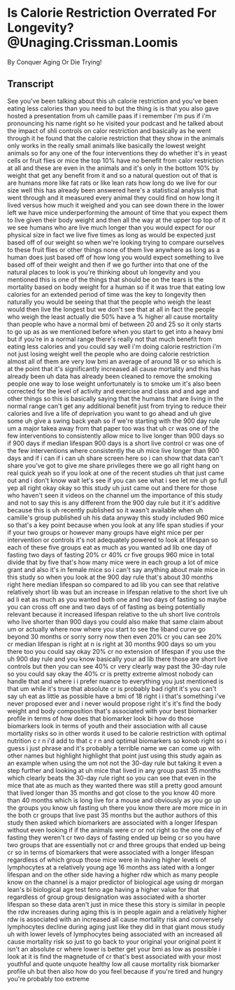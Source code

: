 # Is Calorie Restriction Overrated For Longevity? @Unaging.Crissman.Loomis

By Conquer Aging Or Die Trying! 


## Transcript

See you've been talking about this uh calorie restriction and you've been eating less calories than you need to but the thing is is that you also gave hosted a presentation from uh camille paas if i remember i'm pus if i'm pronouncing his name right so he visited your podcast and he talked about the impact of shli controls on calor restriction and basically as he went through it he found that the calorie restriction that they show in the animals only works in the really small animals like basically the lowest weight animals so for any one of the four interventions they do whether it's in yeast cells or fruit flies or mice the top 10% have no benefit from calor restriction at all and these are even in the animals and it's only in the bottom 10% by weight that get any benefit from it and so a natural question out of that is are humans more like fat rats or like lean rats how long do we live for our size well this has already been answered here's a statistical analysis that went through and it measured every animal they could find on how long it lived versus how much it weighed and you can see down there in the lower left we have mice underperforming the amount of time that you expect them to live given their body weight and then all the way at the upper top top of it we see humans who are live much longer than you would expect for our physical size in fact we live five times as long as would be expected just based off of our weight so when we're looking trying to compare ourselves to these fruit flies or other things none of them live anywhere as long as a human does just based off of how long you would expect something to live based off of their weight and then if we go further into that one of the natural places to look is you're thinking about uh longevity and you mentioned this is one of the things that should be on the tears is the mortality based on body weight for a human so if it was true that eating low calories for an extended period of time was the key to longevity then naturally you would be seeing that that the people who weigh the least would then live the longest but we don't see that at all in fact the people who weigh the least actually die 50% have a % higher all cause mortality than people who have a normal bmi of between 20 and 25 so it only starts to go up as as we mentioned before when you start to get into a heavy bmi but if you're in a normal range there's really not that much benefit from eating less calories and you could say well i'm doing calorie restriction i'm not just losing weight well the people who are doing calorie restriction almost all of them are very low bmi an average of around 18 or so which is at the point that it's significantly increased all cause mortality and this has already been uh data has already been cleaned to remove the smoking people one way to lose weight unfortunately is to smoke um it's also been corrected for the level of activity and exercise and class and and age and other things so this is basically saying that the humans that are living in the normal range can't get any additional benefit just from trying to reduce their calories and live a life of deprivation you want to go ahead and uh give some uh give a swing back yeah so if we're starting with the 900 day rule um a major takea away from that paper too was that uh cr was one of the few interventions to consistently allow mice to live longer than 900 days so if 900 days if median lifespan 900 days is a short live control cr was one of the few interventions where consistently the uh mice live longer than 900 days and if i can if i can uh share screen here so i can show that data can't share you've got to give me share privileges there we go all right hang on real quick yeah so if you look at one of the recent studies uh that just came out and i don't know wait let's see if you can see what i see let me uh go full yep all right okay okay so this study uh just came out and there for those who haven't seen it videos on the channel um the importance of this study and not to say this is any different from the 900 day rule but it it's additive because this is uh recently published so it wasn't available when uh camille's group published uh his data anyway this study included 960 mice so that's a key point because when you look at any life span studies if your if your two groups or however many groups have eight mice per per intervention or controls it's not adequately powered to look at lifespan so each of these five groups eat as much as you wanted ad lib one day of fasting two days of fasting 20% cr 40% cr five groups 960 mice in total divide that by five that's how many mice were in each group a lot of mice grant and also it's in female mice so i can't say anything about male mice in this study so when you look at the 900 day rule that's about 30 months right here median lifespan so compared to ad lib you can see that relative relatively short lib was but an increase in lifespan relative to the short live uh ad li eat as much as you wanted both one and two days of fasting so maybe you can cross off one and two days of of fasting as being potentially relevant because it increased lifespan relative to the uh short live controls who live shorter than 900 days you could also make that same claim about um or actually where now where you start to see the liband curve go beyond 30 months or sorry sorry now then even 20% cr you can see 20% cr median lifespan is right at n is right at 30 months 900 days so um you there too you could say okay 20% cr no extension of lifespan if you use the uh 900 day rule and you know basically your ad lib there those are short live controls but then you can see 40% cr very clearly way past the 30-day rule so you could say okay the 40% cr is pretty extreme almost nobody can handle that and where i i prefer nuance to everything you just mentioned is that um while it's true that absolute cr is probably bad right it's you can't say uh eat as little as possible have a bmi of 18 right i i that's something i've never proposed ever and i never would propose right it's it's find the body weight and body composition that's associated with your best biomarker profile in terms of how does that biomarker look bi how do those biomarkers look in terms of youth and their association with all cause mortality risks so in other words it used to be calorie restriction with optimal nutrition c r n i'd add to that c r n and optimal biomarkers so konob right so i guess i just phrase and it's probably a terrible name we can come up with other names but highlight highlight that point just using this study again as an example when using the um not not the 30-day rule but taking it even a step further and looking at uh mice that lived in any group past 35 months which clearly beats the 30-day rule right so you can see that even in the mice that ate as much as they wanted there was still a pretty good amount that lived longer than 35 months and got close to the you know 40 more than 40 months which is long live for a mouse and obviously as you go up the groups you know uh fasting uh there you know there are more mice in in the both cr groups that live past 35 months but the author authors of this study then asked which biomarkers are associated with a longer lifespan without even looking if if the animals were cr or not right so the one day of fasting they weren't cr two days of fasting ended up being cr so you have two groups that are essentially not cr and three groups that ended up being cr so in terms of biomarkers that were associated with a longer lifespan regardless of which group those mice were in having higher levels of lymphocytes at a relatively young age 16 months ass iated with a longer lifespan and on the other side having a higher rdw which as many people know on the channel is a major predictor of biological age using dr morgan lean's bi biological age test feno age having a higher value for that regardless of group group designation was associated with a shorter lifespan so these data aren't just in mice these this story is similar in people the rdw increases during aging this is in people again and a relatively higher rdw is associated with an increased all cause mortality risk and conversely lymphocytes decline during aging just like they did in that giant mous study uh with lower levels of lymphocytes being associated with an increased all cause mortality risk so just to go back to your original your original point it isn't an absolute cr where lower is better get your bmi as low as possible i look at it is find the magnetude of cr that's best associated with your most youthful and quote unquote healthy low all cause mortality risk biomarker profile uh but then also how do you feel because if you're tired and hungry you're probably too extreme
